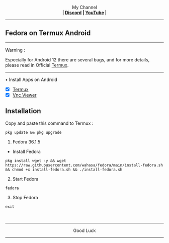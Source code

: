 
<p align="center">My Channel</br><b>
| <a href="https://discord.gg/GCehyym">Discord</a> | <a href="https://youtube.com/channel/UC3sLb7eZCu72iv3G1yUhUHQ">YouTube</a> |</b></p>

---
## Fedora on Termux Android

---------
Warning :

Especially for Android 12 there are several bugs, and for more details, please read in Official [Termux](https://github.com/termux/termux-app).

---------
• Install Apps on Android
- [x] [Termux](https://github.com/termux/termux-app/releases)
- [x] [Vnc Viewer](https://play.google.com/store/apps/details?id=com.realvnc.viewer.android)

## Installation

Copy and paste this command to Termux :

```
pkg update && pkg upgrade
```

1. Fedora 36.1.5
* Install Fedora

```
pkg install wget -y && wget https://raw.githubusercontent.com/wahasa/fedora/main/install-fedora.sh && chmod +x install-fedora.sh && ./install-fedora.sh
```

2. Start Fedora

```
fedora
```

3. Stop Fedora

```
exit

```
</br>

---
<p align="center">Good Luck</p>

---
